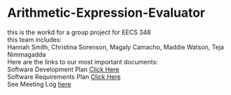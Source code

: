 # Arithmetic-Expression-Evaluator
this is the workd for a group project for EECS 348<br /> 
this team includes:<br /> 
Hannah Smith, Christina Sorenson, Magaly Camacho, Maddie Watson, Teja Nimmagadda<br /> 
Here are the links to our most important documents:<br /> 
Software Development Plan [Click Here](https://github.com/hrsmith1/Arithmetic-Expression-Evaluator/blob/main/Software%20Development%20Plan.pdf) <br /> 
Software Requirements Plan [Click Here](https://github.com/hrsmith1/Arithmetic-Expression-Evaluator/blob/main/02-Software-Requirements-Spec.pdf) <br /> 
See Meeting Log [here](https://github.com/hrsmith1/Arithmetic-Expression-Evaluator/blob/main/Meeting%20Notes.pdf)


